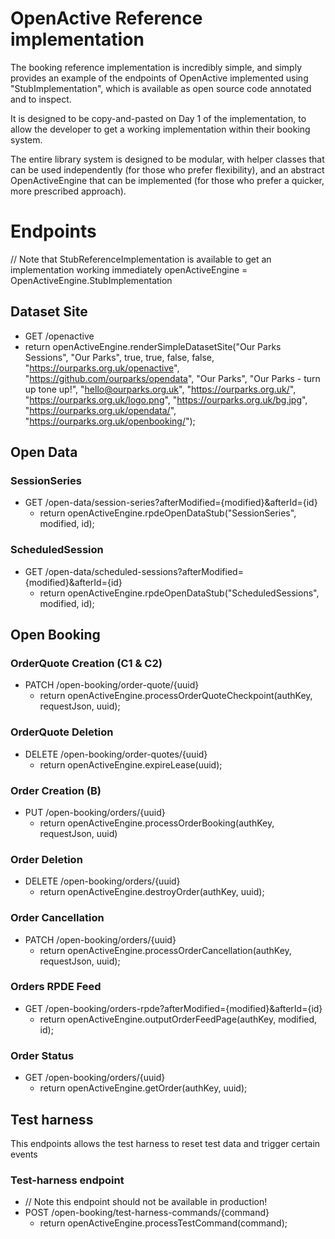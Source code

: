# OpenActive Reference implementation

The booking reference implementation is incredibly simple, and simply provides an example of the endpoints of OpenActive implemented using "StubImplementation", which is available as open source code annotated and to inspect.

It is designed to be copy-and-pasted on Day 1 of the implementation, to allow the developer to get a working implementation within their booking system.

The entire library system is designed to be modular, with helper classes that can be used independently (for those who prefer flexibility), and an abstract OpenActiveEngine that can be implemented (for those who prefer a quicker, more prescribed approach).

# Endpoints

// Note that StubReferenceImplementation is available to get an implementation working immediately
openActiveEngine = OpenActiveEngine.StubImplementation

## Dataset Site
- GET /openactive
- return openActiveEngine.renderSimpleDatasetSite("Our Parks Sessions", "Our Parks",
  true, true, false, false, "https://ourparks.org.uk/openactive", "https://github.com/ourparks/opendata", "Our Parks", "Our Parks - turn up tone up!", "hello@ourparks.org.uk",
  "https://ourparks.org.uk/", "https://ourparks.org.uk/logo.png", "https://ourparks.org.uk/bg.jpg",
  "https://ourparks.org.uk/opendata/", "https://ourparks.org.uk/openbooking/");

## Open Data

### SessionSeries
- GET /open-data/session-series?afterModified={modified}&afterId={id}
  - return openActiveEngine.rpdeOpenDataStub("SessionSeries", modified, id);

### ScheduledSession
- GET /open-data/scheduled-sessions?afterModified={modified}&afterId={id}
  - return openActiveEngine.rpdeOpenDataStub("ScheduledSessions", modified, id);

## Open Booking

### OrderQuote Creation (C1 & C2)
- PATCH /open-booking/order-quote/{uuid}
  - return openActiveEngine.processOrderQuoteCheckpoint(authKey, requestJson, uuid);

### OrderQuote Deletion
- DELETE /open-booking/order-quotes/{uuid}
  - return openActiveEngine.expireLease(uuid);

### Order Creation (B)
- PUT /open-booking/orders/{uuid}
  - return openActiveEngine.processOrderBooking(authKey, requestJson, uuid)

### Order Deletion
- DELETE /open-booking/orders/{uuid}
  - return openActiveEngine.destroyOrder(authKey, uuid);

### Order Cancellation
- PATCH /open-booking/orders/{uuid}
  - return openActiveEngine.processOrderCancellation(authKey, requestJson, uuid);

### Orders RPDE Feed
- GET /open-booking/orders-rpde?afterModified={modified}&afterId={id}
  - return openActiveEngine.outputOrderFeedPage(authKey, modified, id);

### Order Status
- GET /open-booking/orders/{uuid}
  - return openActiveEngine.getOrder(authKey, uuid);

## Test harness
This endpoints allows the test harness to reset test data and trigger certain events

### Test-harness endpoint
- // Note this endpoint should not be available in production!
- POST /open-booking/test-harness-commands/{command}
  - return openActiveEngine.processTestCommand(command);


